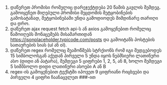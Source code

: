 1. დაწერეთ პრომისი რომელიც დარეჯექტდება 20 წამის გავლის შემდეგ. გამოიყენეთ მიღებული პრომისი შეცდომის შეტყობინების გამოსატანად, შეტყობინებაში უნდა გამოდიოდეს მიმდინარე თარიღი და დრო.
2. დაწერეთ ajax request fetch api-ს ან axios გამოყენებით რომელიც წამოიღებს მონაცემებს მისამართიდან https://jsonplaceholder.typicode.com/posts და გამოიტანს პოსტების სათაურების სიას (ul ან ol).
3. დაწერეთ regex რომელიც შეამოწმებს სტრქიონს რომ იგი შედგებოდეს 15 სიმბოლოსგან აქედან პირველი 5 უნდა იყოს ნებმსიერი ლათინური ასო (დიდი ან პატარა), შემდეგი 5 ციფრები 1, 2, 5, ან 8, ხოლო შემდეგი 5 სიმმბოლო დიდი ლათინური ასოები A ან B
4. regex-ის გამოყენებით ტექსტში იპოვეთ 9 ციფრიანი რიცხვები და პირველი 4 ციფრი ჩაანაცვლეთ ###-ით
